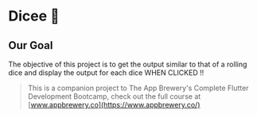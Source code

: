 


# Dicee 🎲

## Our Goal

The objective of this project is to get the output similar to that of a rolling dice and display the output for each dice WHEN CLICKED !!

>This is a companion project to The App Brewery's Complete Flutter Development Bootcamp, check out the full course at [www.appbrewery.co](https://www.appbrewery.co/)

